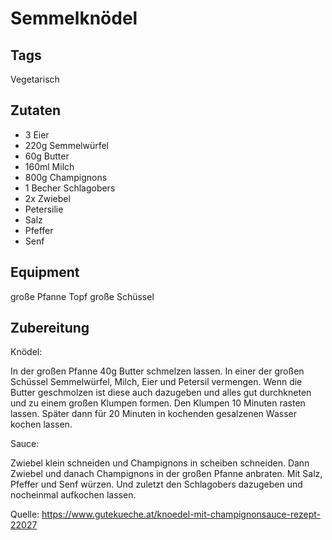 # Semmelknödel

## Tags

Vegetarisch

## Zutaten

- 3 Eier
- 220g Semmelwürfel
- 60g Butter
- 160ml Milch
- 800g Champignons
- 1 Becher Schlagobers
- 2x Zwiebel
- Petersilie
- Salz
- Pfeffer
- Senf

## Equipment

große Pfanne
Topf
große Schüssel

## Zubereitung

Knödel:

In der großen Pfanne 40g Butter schmelzen lassen.
In einer der großen Schüssel Semmelwürfel, Milch, Eier und Petersil vermengen.
Wenn die Butter geschmolzen ist diese auch dazugeben
und alles gut durchkneten und zu einem großen Klumpen formen.
Den Klumpen 10 Minuten rasten lassen.
Später dann für 20 Minuten in kochenden gesalzenen Wasser kochen lassen.

Sauce:

Zwiebel klein schneiden und Champignons in scheiben schneiden.
Dann Zwiebel und danach Champignons in der großen Pfanne anbraten.
Mit Salz, Pfeffer und Senf würzen.
Und zuletzt den Schlagobers dazugeben und nocheinmal aufkochen lassen.

Quelle: https://www.gutekueche.at/knoedel-mit-champignonsauce-rezept-22027